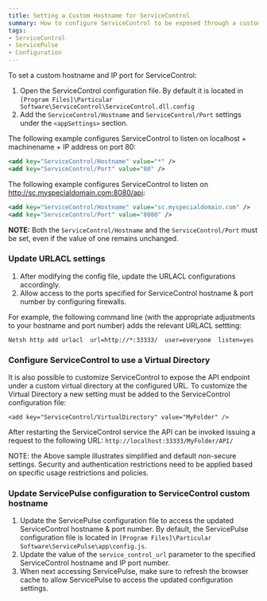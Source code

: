 ```yaml
---
title: Setting a Custom Hostname for ServiceControl
summary: How to configure ServiceControl to be exposed through a custom hostname and IP port
tags:
- ServiceControl
- ServicePulse
- Configuration
---
```


To set a custom hostname and IP port for ServiceControl:

1. Open the ServiceControl configuration file. By default it is located in ```[Program Files]\Particular Software\ServiceControl\ServiceControl.dll.config```  
1. Add the ```ServiceControl/Hostname``` and ```ServiceControl/Port``` settings under the ```<appSettings>``` section. 


The following example configures ServiceControl to listen on localhost + machinename + IP address on port 80:

```xml 
<add key="ServiceControl/Hostname" value="*" />
<add key="ServiceControl/Port" value="80" />
```

The following example configures ServiceControl to listen on http://sc.myspecialdomain.com:8080/api:

```xml
<add key="ServiceControl/Hostname" value="sc.myspecialdomain.com" />
<add key="ServiceControl/Port" value="8080" />
```

**NOTE:** Both the ```ServiceControl/Hostname``` and the ```ServiceControl/Port``` must be set, even if the value of one remains unchanged.

### Update URLACL settings

1. After modifying the config file, update the URLACL configurations accordingly. 
1. Allow access to the ports specified for ServiceControl hostname & port number by configuring firewalls.

For example, the following command line (with the appropriate adjustments to your hostname and port number) adds the relevant URLACL settting:  

`Netsh http add urlacl  url=http://*:33333/  user=everyone  listen=yes`

### Configure ServiceControl to use a Virtual Directory

It is also possible to customize ServiceControl to expose the API endpoint under a custom virtual directory at the configured URL. To customize the Virtual Directory a new setting must be added to the ServiceControl configuration file:

`<add key="ServiceControl/VirtualDirectory" value="MyFolder" />`

After restarting the ServiceControl service the API can be invoked issuing a request to the following URL: `http://localhost:33333/MyFolder/API/`

NOTE: the Above sample illustrates simplified and default non-secure settings. Security and authentication restrictions need to be applied based on specific usage restrictions and policies. 

### Update ServicePulse configuration to ServiceControl custom hostname

1. Update the ServicePulse configuration file to access the updated ServiceControl hostname & port number. By default, the ServicePulse configuration file is located in ```[Program Files]\Particular Software\ServicePulse\app\config.js```.
1. Update the value of the ```service_control_url``` parameter to the specified ServiceControl hostname and IP port number.
1. When next accessing ServicePulse, make sure to refresh the browser cache to allow ServicePulse to access the updated configuration settings. 


